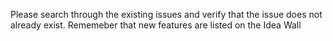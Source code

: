 Please search through the existing issues and verify that the issue does not already exist. Rememeber that new features are listed on the Idea Wall
